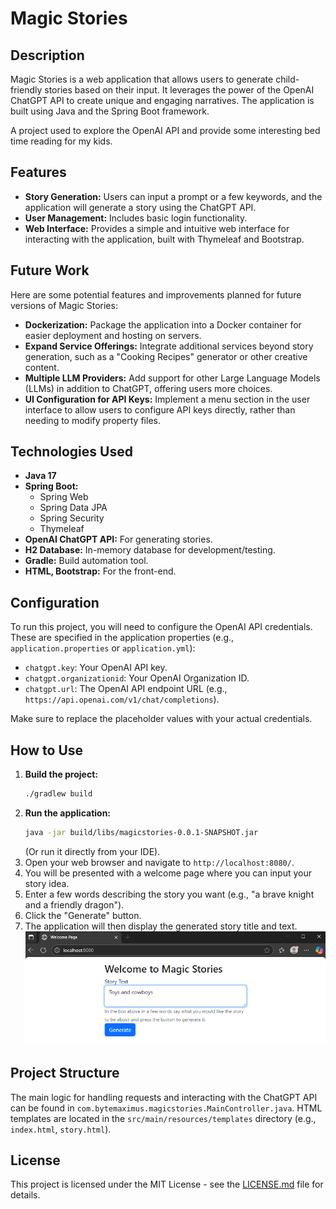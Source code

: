 # Magic Stories

## Description

Magic Stories is a web application that allows users to generate child-friendly stories based on their input. It leverages the power of the OpenAI ChatGPT API to create unique and engaging narratives. The application is built using Java and the Spring Boot framework.

A project used to explore the OpenAI API and provide some interesting bed time reading for my kids.

## Features

*   **Story Generation:** Users can input a prompt or a few keywords, and the application will generate a story using the ChatGPT API.
*   **User Management:** Includes basic login functionality.
*   **Web Interface:** Provides a simple and intuitive web interface for interacting with the application, built with Thymeleaf and Bootstrap.

## Future Work

Here are some potential features and improvements planned for future versions of Magic Stories:

*   **Dockerization:** Package the application into a Docker container for easier deployment and hosting on servers.
*   **Expand Service Offerings:** Integrate additional services beyond story generation, such as a "Cooking Recipes" generator or other creative content.
*   **Multiple LLM Providers:** Add support for other Large Language Models (LLMs) in addition to ChatGPT, offering users more choices.
*   **UI Configuration for API Keys:** Implement a menu section in the user interface to allow users to configure API keys directly, rather than needing to modify property files.

## Technologies Used

*   **Java 17**
*   **Spring Boot:**
    *   Spring Web
    *   Spring Data JPA
    *   Spring Security
    *   Thymeleaf
*   **OpenAI ChatGPT API:** For generating stories.
*   **H2 Database:** In-memory database for development/testing.
*   **Gradle:** Build automation tool.
*   **HTML, Bootstrap:** For the front-end.

## Configuration

To run this project, you will need to configure the OpenAI API credentials. These are specified in the application properties (e.g., `application.properties` or `application.yml`):

*   `chatgpt.key`: Your OpenAI API key.
*   `chatgpt.organizationid`: Your OpenAI Organization ID.
*   `chatgpt.url`: The OpenAI API endpoint URL (e.g., `https://api.openai.com/v1/chat/completions`).

Make sure to replace the placeholder values with your actual credentials.

## How to Use

1.  **Build the project:**
    ```bash
    ./gradlew build
    ```
2.  **Run the application:**
    ```bash
    java -jar build/libs/magicstories-0.0.1-SNAPSHOT.jar
    ```
    (Or run it directly from your IDE).
3.  Open your web browser and navigate to `http://localhost:8080/`.
4.  You will be presented with a welcome page where you can input your story idea.
5.  Enter a few words describing the story you want (e.g., "a brave knight and a friendly dragon").
6.  Click the "Generate" button.
7.  The application will then display the generated story title and text.
![img_1.png](docs/img_1.png)

## Project Structure

The main logic for handling requests and interacting with the ChatGPT API can be found in `com.bytemaximus.magicstories.MainController.java`.
HTML templates are located in the `src/main/resources/templates` directory (e.g., `index.html`, `story.html`).

## License

This project is licensed under the MIT License - see the [LICENSE.md](LICENSE.md) file for details.
